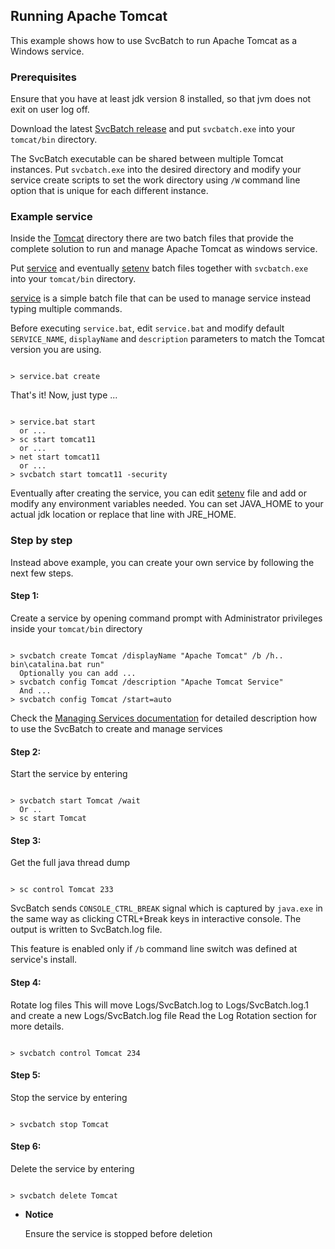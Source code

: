 ## Running Apache Tomcat

This example shows how to use SvcBatch to run Apache Tomcat
as a Windows service.


### Prerequisites

Ensure that you have at least jdk version 8 installed, so that
jvm does not exit on user log off.

Download the latest [SvcBatch release](https://github.com/mturk/svcbatch/releases)
and put `svcbatch.exe` into your `tomcat/bin` directory.

The SvcBatch executable can be shared between multiple Tomcat instances.
Put `svcbatch.exe` into the desired directory and modify
your service create scripts to set the work directory using `/W`
command line option that is unique for each different instance.


### Example service

Inside the [Tomcat](tomcat/) directory there are two batch files that
provide the complete solution to run and manage Apache Tomcat as
windows service.


Put [service](tomcat/service.bat) and eventually
[setenv](tomcat/setenv.bat) batch files
together with `svcbatch.exe` into your `tomcat/bin` directory.

[service](tomcat/service.bat) is a simple batch file
that can be used to manage service instead typing multiple commands.

Before executing `service.bat`, edit `service.bat` and modify
default `SERVICE_NAME`, `displayName` and `description`
parameters to match the Tomcat version you are using.

```no-highlight

> service.bat create

```

That's it! Now, just type ...

```no-highlight

> service.bat start
  or ...
> sc start tomcat11
  or ...
> net start tomcat11
  or ...
> svcbatch start tomcat11 -security

```

Eventually after creating the service, you can
edit [setenv](tomcat/setenv.bat) file and add
or modify any environment variables needed. You can set
JAVA_HOME to your actual jdk location or replace that line
with JRE_HOME.


### Step by step

Instead above example, you can create your own
service by following the next few steps.

#### Step 1:

Create a service by opening command prompt with Administrator
privileges inside your `tomcat/bin` directory

```no-highlight

> svcbatch create Tomcat /displayName "Apache Tomcat" /b /h.. bin\catalina.bat run"
  Optionally you can add ...
> svcbatch config Tomcat /description "Apache Tomcat Service"
  And ...
> svcbatch config Tomcat /start=auto

```

Check the [Managing Services documentation](../manage.md)
for detailed description how to use the SvcBatch to create and manage services

#### Step 2:

Start the service by entering

```no-highlight

> svcbatch start Tomcat /wait
  Or ..
> sc start Tomcat

```

#### Step 3:

Get the full java thread dump

```no-highlight

> sc control Tomcat 233

```
SvcBatch sends `CONSOLE_CTRL_BREAK` signal which is captured
by `java.exe` in the same way as clicking CTRL+Break keys in interactive console.
The output is written to SvcBatch.log file.

This feature is enabled only if `/b` command line switch was
defined at service's install.

#### Step 4:

Rotate log files
This will move Logs/SvcBatch.log to Logs/SvcBatch.log.1
and create a new Logs/SvcBatch.log file
Read the Log Rotation section for more details.

```no-highlight

> svcbatch control Tomcat 234

```

#### Step 5:

Stop the service by entering

```no-highlight

> svcbatch stop Tomcat

```

#### Step 6:

Delete the service by entering

```no-highlight

> svcbatch delete Tomcat

```

* **Notice**

  Ensure the service is stopped before deletion

